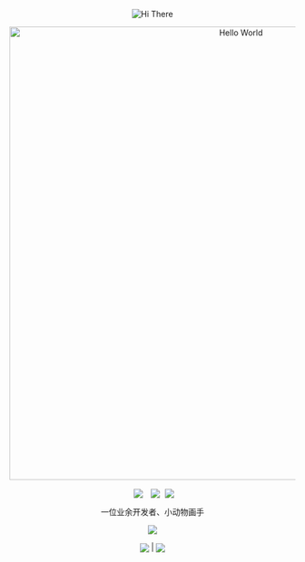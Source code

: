 <p align="center">
    <!-- https://github.com/kyechan99/capsule-render -->
    <img src="https://capsule-render.vercel.app/api?type=waving&color=timeGradient&height=300&&section=header&text=HI%20THERE&fontSize=90&fontAlign=50&fontAlignY=30&desc=I%20am%20LanRhyme|2025&descAlign=50&descSize=30&descAlignY=60&animation=twinkling" alt="Hi There" title="Hi There"/>
</p>

<p align="center">
    <!-- https://github.com/DenverCoder1/readme-typing-svg -->
    <img width="800" src="https://readme-typing-svg.demolab.com?&size=22&pause=1000&center=true&vCenter=true&random=false&width=600&lines=Welcome+to+my+GitHub+profile+page!;欢迎来到我的 GitHub 主页！&color=%FFFFFF" alt="Hello World" title="Hello World"/>
</p>

<p align="center">
        <img
          align=center
          src="https://img.shields.io/github/stars/LanRhyme?style=flat-square&logoColor=%231677ff&labelColor=rgb(89, 89, 89)&color=%2303bb6d"
          style="margin: 0 5px"
        />        <img
          align=center
          src="https://img.shields.io/github/followers/LanRhyme?style=flat-square&logoColor=%231677ff&labelColor=rgb(89, 89, 89)&color=%2303bb6d""
          style="margin: 0 5px"
        />        <a href="https://space.bilibili.com/496901387" target="_blank"><img  align=center src="https://img.shields.io/badge/BliiBili-B站-%231677ff?style=flat-square&logoColor=%231677ff&labelColor=rgb(89, 89, 89)&color=%2303bb6d"/></a>
</p>

<p align="center">
  一位业余开发者、小动物画手
<p align="center">
  <picture>
    <source media="(prefers-color-scheme: dark)" srcset="https://github-readme-streak-stats.herokuapp.com/?user=LanRhyme&theme=dark&hide_border=true" />
    <source media="(prefers-color-scheme: light)" srcset="https://github-readme-streak-stats.herokuapp.com/?user=LanRhyme&theme=light&hide_border=true" />
    <img src="https://github-readme-streak-stats.herokuapp.com/?user=LanRhyme&theme=default&hide_border=true" />
  </picture>
</p>

<p align="center">
  <img   align="center" src="https://github-readme-stats.vercel.app/api?username=LanRhyme&locale=en&line_height=32&show_icons=true&hide=&theme=dark&rank_icon=default"/>
  |
  <img   align="center" src="https://github-readme-stats.vercel.app/api/top-langs/?username=LanRhyme&locale=en&line_height=33&theme=dark&langs_count=5&layout=compact"/>
</p>
<!--
**LanRhyme/LanRhyme** is a ✨ _special_ ✨ repository because its `README.md` (this file) appears on your GitHub profile.

Here are some ideas to get you started:

- 🔭 I’m currently working on ...
- 🌱 I’m currently learning ...
- 👯 I’m looking to collaborate on ...
- 🤔 I’m looking for help with ...
- 💬 Ask me about ...
- 📫 How to reach me: ...
- 😄 Pronouns: ...
- ⚡ Fun fact: ...
-->
